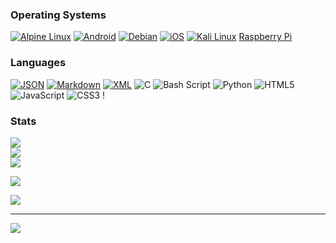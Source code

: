 ### Operating Systems

[![Alpine Linux](https://img.shields.io/badge/Alpine%20Linux-0D597F?style=for-the-badge&logo=alpinelinux&logoColor=fff)](#)
[![Android](https://img.shields.io/badge/Android-3DDC84?style=for-the-badge&logo=android&logoColor=white)](#)
[![Debian](https://img.shields.io/badge/Debian-A81D33?style=for-the-badge&logo=debian&logoColor=fff)](#)
[![iOS](https://img.shields.io/badge/iOS-000000?style=for-the-badge&logo=apple&logoColor=white)](#) 
[![Kali Linux](https://img.shields.io/badge/Kali%20Linux-557C94?style=for-the-badge&logo=kalilinux&logoColor=fff)](#)
[Raspberry Pi](https://img.shields.io/badge/-Raspberry_Pi-C51A4A?style=for-the-badge&logo=Raspberry-Pi)
### Languages
[![JSON](https://img.shields.io/badge/JSON-000?style=for-the-badge&logo=json&logoColor=fff)](#)
[![Markdown](https://img.shields.io/badge/Markdown-%23000000.svg?style=for-the-badge&logo=markdown&logoColor=white)](#) 
[![XML](https://img.shields.io/badge/XML-767C52?style=for-the-badge&logo=xml&logoColor=ffffff)](#) 
![C](https://img.shields.io/badge/c-%2300599C.svg?style=for-the-badge&logo=c&logoColor=white) ![Bash Script](https://img.shields.io/badge/bash_script-%23121011.svg?style=for-the-badge&logo=gnu-bash&logoColor=white) ![Python](https://img.shields.io/badge/python-3670A0?style=for-the-badge&logo=python&logoColor=ffdd54) ![HTML5](https://img.shields.io/badge/html5-%23E34F26.svg?style=for-the-badge&logo=html5&logoColor=white) ![JavaScript](https://img.shields.io/badge/javascript-%23323330.svg?style=for-the-badge&logo=javascript&logoColor=%23F7DF1E) ![CSS3](https://img.shields.io/badge/css3-%231572B6.svg?style=for-the-badge&logo=css3&logoColor=white) !
### Stats
![](https://github-readme-stats.vercel.app/api?username=Cons0le7&theme=chartreuse-dark&hide_border=false&include_all_commits=true&count_private=true)<br/>
![](https://nirzak-streak-stats.vercel.app/?user=Cons0le7&theme=chartreuse-dark&hide_border=false)<br/>
![](https://github-readme-stats.vercel.app/api/top-langs/?username=Cons0le7&theme=chartreuse-dark&hide_border=false&include_all_commits=true&count_private=true&layout=compact)


![](https://github-profile-trophy.vercel.app/?username=Cons0le7&theme=radical&no-frame=false&no-bg=true&margin-w=4)


![](https://github-contributor-stats.vercel.app/api?username=Cons0le7&limit=5&theme=dark&combine_all_yearly_contributions=true)

---
[![](https://visitcount.itsvg.in/api?id=Cons0le7&icon=0&color=0)](https://visitcount.itsvg.in)

<!-- Proudly created with GPRM ( https://gprm.itsvg.in ) -->
<!---
cons0le7/cons0le7 is a ✨ special ✨ repository because its `README.md` (this file) appears on your GitHub profile.
You can click the Preview link to take a look at your changes.
--->
